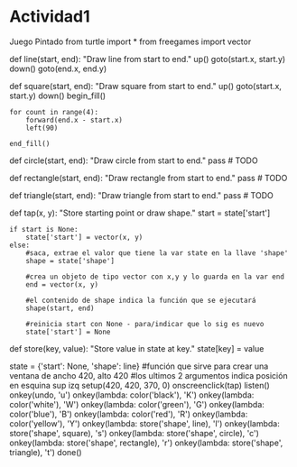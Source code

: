 # Actividad1
Juego Pintado
from turtle import *
from freegames import vector

def line(start, end):
    "Draw line from start to end."
    up()
    goto(start.x, start.y)
    down()
    goto(end.x, end.y)

def square(start, end):
    "Draw square from start to end."
    up()
    goto(start.x, start.y)
    down()
    begin_fill()

    for count in range(4):
        forward(end.x - start.x)
        left(90)

    end_fill()

def circle(start, end):
    "Draw circle from start to end."
    pass  # TODO

def rectangle(start, end):
    "Draw rectangle from start to end."
    pass  # TODO

def triangle(start, end):
    "Draw triangle from start to end."
    pass  # TODO

def tap(x, y):
    "Store starting point or draw shape."
    start = state['start']

    if start is None:
        state['start'] = vector(x, y)
    else:
        #saca, extrae el valor que tiene la var state en la llave 'shape'
        shape = state['shape']
        
        #crea un objeto de tipo vector con x,y y lo guarda en la var end
        end = vector(x, y)
        
        #el contenido de shape indica la función que se ejecutará
        shape(start, end)
        
        #reinicia start con None - para/indicar que lo sig es nuevo
        state['start'] = None

def store(key, value):
    "Store value in state at key."
    state[key] = value

state = {'start': None, 'shape': line}
#función que sirve para crear una ventana de ancho 420, alto 420
#los ultimos 2 argumentos indica posición en esquina sup izq
setup(420, 420, 370, 0)
onscreenclick(tap)
listen()
onkey(undo, 'u')
onkey(lambda: color('black'), 'K')
onkey(lambda: color('white'), 'W')
onkey(lambda: color('green'), 'G')
onkey(lambda: color('blue'), 'B')
onkey(lambda: color('red'), 'R')
onkey(lambda: color('yellow'), 'Y')
onkey(lambda: store('shape', line), 'l')
onkey(lambda: store('shape', square), 's')
onkey(lambda: store('shape', circle), 'c')
onkey(lambda: store('shape', rectangle), 'r')
onkey(lambda: store('shape', triangle), 't')
done()
